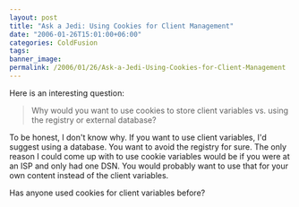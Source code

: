 ```yaml
---
layout: post
title: "Ask a Jedi: Using Cookies for Client Management"
date: "2006-01-26T15:01:00+06:00"
categories: ColdFusion 
tags: 
banner_image: 
permalink: /2006/01/26/Ask-a-Jedi-Using-Cookies-for-Client-Management
---
```


Here is an interesting question:

<blockquote>
Why would you want to use cookies to store client variables vs. using the registry or external database?
</blockquote>

To be honest, I don't know why. If you want to use client variables, I'd suggest using a database. You want to avoid the registry for sure. The only reason I could come up with to use cookie variables would be if you were at an ISP and only had one DSN. You would probably want to use that for your own content instead of the client variables. 

Has anyone used cookies for client variables before?
